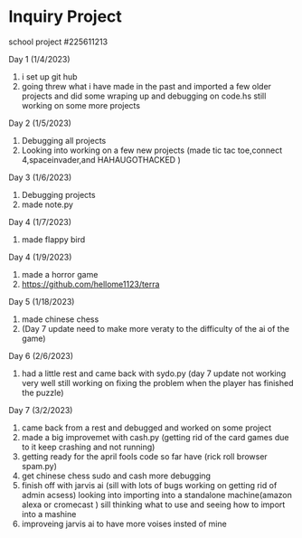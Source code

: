 # Inquiry Project
school project 
#225611213


Day 1 (1/4/2023)
1. i set up git hub 
2. going threw what i have made in the past and imported a few older projects and did some wraping up and debugging on code.hs still working on some more projects

Day 2 (1/5/2023)
1. Debugging all projects 
2. Looking into working on a few new projects
(made tic tac toe,connect 4,spaceinvader,and HAHAUGOTHACKED ) 

Day 3 (1/6/2023)
1. Debugging projects 
2. made note.py 


Day 4 (1/7/2023)
1. made flappy bird 
 
Day 4 (1/9/2023)
1. made a horror game 
2. https://github.com/hellome1123/terra

Day 5 (1/18/2023)
1. made chinese chess
2. (Day 7 update need to make more veraty to the difficulty of the ai of the game) 

Day 6 (2/6/2023)
1. had a little rest and came back with sydo.py (day 7 update not working very well still working on fixing the problem when the player has finished the puzzle)


Day 7 (3/2/2023)
1. came back from a rest and debugged and worked on some project 
2. made a big improvemet with cash.py (getting rid of the card games due to it keep crashing and not running)
3. getting ready for the april fools code so far have (rick roll browser spam.py)
4. get chinese chess sudo and cash more debugging
5. finish off with jarvis ai (sill with lots of bugs working on getting rid of admin acsess) looking into importing into a standalone machine(amazon alexa or cromecast ) sill thinking what to use and seeing how to import into a mashine 
6. improveing jarvis ai to have more voises insted of mine 




